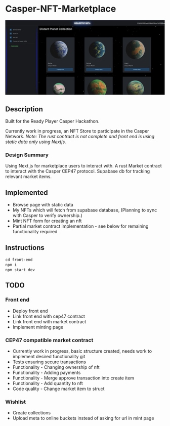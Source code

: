 # Casper-NFT-Marketplace

![](v1.1.gif)

## Description
Built for the Ready Player Casper Hackathon.

Currently work in progress, an NFT Store to participate in the Casper Network.
_Note: The rust contract is not complete and front end is using static data only using Nextjs._ 

### Design Summary
Using Next.js for marketplace users to interact with. 
A rust Market contract to interact with the Casper CEP47 protocol.
Supabase db for tracking relevant market items.


## Implemented
- Browse page with static data
- My NFTs which will fetch from supabase database, (Planning to sync with Casper to verify ownership.)
- Mint NFT form for creating an nft
- Partial market contract implementation - see below for remaining functionality required

## Instructions

```
cd front-end
npm i
npm start dev
```

## TODO
### Front end
- Deploy front end
- Link front end with cep47 contract
- Link front end with market contract
- Implement minting page

### CEP47 compatible market contract
- Currently work in progress, basic structure created, needs work to implement desired functionality git 
- Tests ensuring secure transactions
- Functionality - Changing ownership of nft
- Functionality - Adding payments
- Functionality - Merge approve transaction into create item
- Functionality - Add quantity to nft
- Code quality - Change market item to struct

### Wishlist
- Create collections
- Upload meta to online buckets instead of asking for url in mint page
